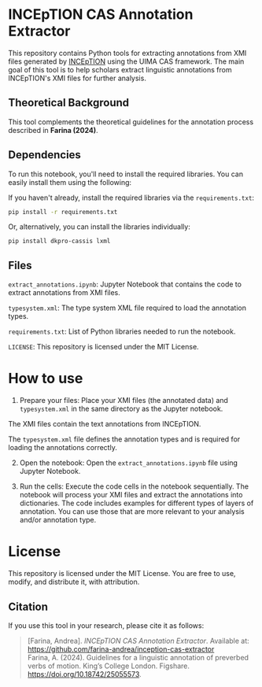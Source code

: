 # INCEpTION CAS Annotation Extractor

This repository contains Python tools for extracting annotations from XMI files generated by [INCEpTION](https://inception-project.github.io/) using the UIMA CAS framework. The main goal of this tool is to help scholars extract linguistic annotations from INCEpTION's XMI files for further analysis.

## Theoretical Background

This tool complements the theoretical guidelines for the annotation process described in **Farina (2024)**. 

## Dependencies

To run this notebook, you'll need to install the required libraries. You can easily install them using the following:

If you haven't already, install the required libraries via the `requirements.txt`:

   ```bash
   pip install -r requirements.txt
```

Or, alternatively, you can install the libraries individually:

```
pip install dkpro-cassis lxml
```

## Files

`extract_annotations.ipynb`: Jupyter Notebook that contains the code to extract annotations from XMI files.

`typesystem.xml`: The type system XML file required to load the annotation types.

`requirements.txt`: List of Python libraries needed to run the notebook.

`LICENSE`: This repository is licensed under the MIT License.

# How to use

1. Prepare your files: Place your XMI files (the annotated data) and `typesystem.xml` in the same directory as the Jupyter notebook.

The XMI files contain the text annotations from INCEpTION.

The `typesystem.xml` file defines the annotation types and is required for loading the annotations correctly.

2. Open the notebook: Open the `extract_annotations.ipynb` file using Jupyter Notebook.

3. Run the cells: Execute the code cells in the notebook sequentially. The notebook will process your XMI files and extract the annotations into dictionaries. The code includes examples for different types of layers of annotation. You can use those that are more relevant to your analysis and/or annotation type.

# License

This repository is licensed under the MIT License. You are free to use, modify, and distribute it, with attribution.

## Citation

If you use this tool in your research, please cite it as follows:

> [Farina, Andrea]. *INCEpTION CAS Annotation Extractor*. Available at: https://github.com/farina-andrea/inception-cas-extractor  
> Farina, A. (2024). Guidelines for a linguistic annotation of preverbed verbs of motion. King’s College London. Figshare. https://doi.org/10.18742/25055573.







